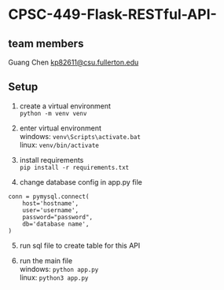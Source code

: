 # CPSC-449-Flask-RESTful-API-
## team members
Guang Chen kp82611@csu.fullerton.edu
## Setup
1. create a virtual environment  
`python -m venv venv`  
  
2. enter virtual environment  
windows: `venv\Scripts\activate.bat`  
linux: `venv/bin/activate`  
  
3. install requirements  
`pip install -r requirements.txt`  
  
4. change database config in app.py file
```
conn = pymysql.connect(
    host='hostname',
    user='username',
    password="password",
    db='database name',
)
```  
  
5. run sql file to create table for this API
  
6. run the main file  
windows: `python app.py`   
linux: `python3 app.py`
